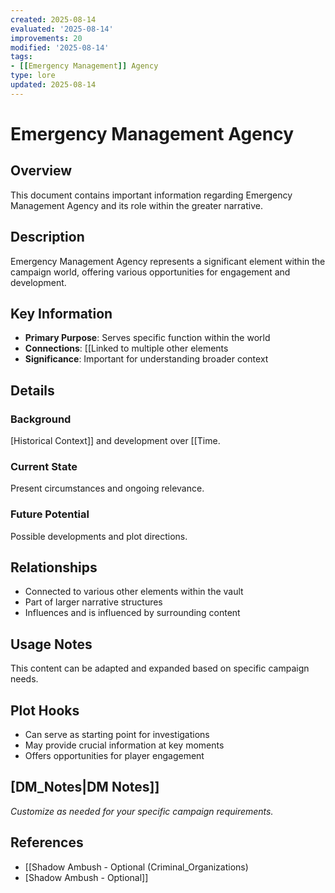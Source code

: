 ```yaml
---
created: 2025-08-14
evaluated: '2025-08-14'
improvements: 20
modified: '2025-08-14'
tags:
- [[Emergency Management]] Agency
type: lore
updated: 2025-08-14
---
```


# Emergency Management Agency

## Overview
This document contains important information regarding Emergency Management Agency and its role within the greater narrative.

## Description
Emergency Management Agency represents a significant element within the campaign world, offering various opportunities for engagement and development.

## Key Information
- **Primary Purpose**: Serves specific function within the world
- **Connections**: [[Linked to multiple other elements
- **Significance**: Important for understanding broader context

## Details
### Background
[Historical Context]] and development over [[Time.

### Current State
Present circumstances and ongoing relevance.

### Future Potential
Possible developments and plot directions.

## Relationships
- Connected to various other elements within the vault
- Part of larger narrative structures
- Influences and is influenced by surrounding content

## Usage Notes
This content can be adapted and expanded based on specific campaign needs.

## Plot Hooks
- Can serve as starting point for investigations
- May provide crucial information at key moments
- Offers opportunities for player engagement

## [DM_Notes|DM Notes]]
*Customize as needed for your specific campaign requirements.*

## References

- [[Shadow Ambush - Optional (Criminal_Organizations)
- [Shadow Ambush - Optional]]
